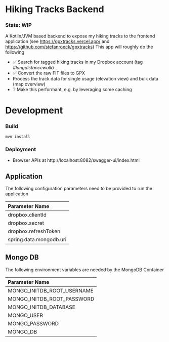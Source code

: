 # Hiking Tracks Backend

### State: WIP

A Kotlin/JVM based backend to expose my hiking tracks to the frontend application (see https://gpxtracks.vercel.app/
and https://github.com/stefanroeck/gpxtracks)
This app will roughly do the following

- :white_check_mark: Search for tagged hiking tracks in my Dropbox account (tag *#longdistancewalk*)
- :white_check_mark: Convert the raw FIT files to GPX
- Process the track data for single usage (elevation view) and bulk data (map overview)
- :grey_question: Make this performant, e.g. by leveraging some caching

# Development

### Build

`mvn install`

### Deployment

- Browser APIs at http://localhost:8082/swagger-ui/index.html

## Application

The following configuration parameters need to be provided to run the application

| Parameter Name          |
|:------------------------|
| dropbox.clientId        |
| dropbox.secret          |
| dropbox.refreshToken    |
| spring.data.mongodb.uri |

## Mongo DB

The following environment variables are needed by the MongoDB Container

| Parameter Name             |
|:---------------------------|
| MONGO_INITDB_ROOT_USERNAME |
| MONGO_INITDB_ROOT_PASSWORD |
| MONGO_INITDB_DATABASE      |
| MONGO_USER                 |
| MONGO_PASSWORD             |
| MONGO_DB                   |

